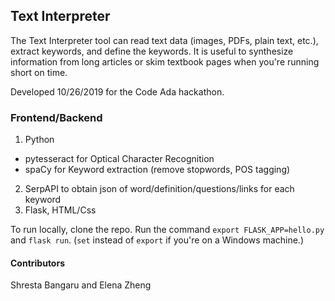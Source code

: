 ## Text Interpreter

The Text Interpreter tool can read text data (images, PDFs, plain text, etc.), extract keywords, and define the keywords. It is useful to synthesize information from long articles or skim textbook pages when you're running short on time. 

Developed 10/26/2019 for the Code Ada hackathon.

### Frontend/Backend

1. Python
 - pytesseract for Optical Character Recognition
 - spaCy for Keyword extraction (remove stopwords, POS tagging)
2. SerpAPI to obtain json of word/definition/questions/links for each keyword 
3. Flask, HTML/Css

To run locally, clone the repo. Run the command ```export FLASK_APP=hello.py``` and ```flask run```. (```set``` instead of ```export``` if you're on a Windows machine.) 

#### Contributors
Shresta Bangaru and Elena Zheng
